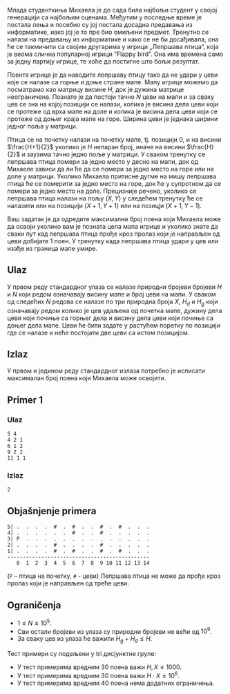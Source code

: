 Млада студенткиња Михаела је до сада била најбољи студент у својој генерацији са најбољим оценама. Међутим у последње време је постала лења и посебно су јој постала досадна предавања из информатике, иако јој је то пре био омиљени предмет. Тренутно се налази на предавању из информатике и како се не би досађивала, она ће се такмичити са својим другарима у игрици „Лепршава птица“, која је веома слична популарној игрици “Flappy bird”. Она има времена само за једну партију игрице, те хоће да постигне што бољи резултат.

Поента игрице је да наводите лепршаву птицу тако да не удари у цеви које се налазе са горње и доње стране мапе. Мапу игрице можемо да посматрамо као матрицу висине $H$, док је дужина матрице неограничена. Познато је да постоји тачно $N$ цеви на мапи и за сваку цев се зна на којој позицији се налази, колика је висина дела цеви који се протеже од врха мапе на доле и колика је висина дела цеви који се протеже од доњег краја мапе на горе. Ширина цеви је једнака ширини једног поља у матрици.

Птица се на почетку налази на почетку мапе, tj. позицији $0$, и на висини $\frac{H+1}{2}$ уколико је $H$ непаран број, иначе на висини $\frac{H}{2}$ и заузима тачно једно поље у матрици. У сваком тренутку се лепршава птица помери за једно место у десно на мапи, док од Михаеле зависи да ли ће да се помери за једно место на горе или на доле у матрици. Уколико Михаела притисне дугме на мишу лепршава птица ће се померити за једно место на горе, док ће у супротном да се помери за једно место на доле. Прецизније речено, уколико се лепршава птица налази на пољу $(X,Y)$ у следећем тренутку ће се налазити или на позицији $(X+1,Y+1)$ или на позицји $(X+1,Y-1)$.

Ваш задатак је да одредите максимални број поена који Михаела може да освоји уколико вам је позната цела мапа игрице и уколико знате да сваки пут кад лепршава птица прође кроз пролаз који је направљен од цеви добијате $1$ поен. У тренутку када лепршава птица удари у цев или изађе из граница мапе умире.

## Ulaz
У првом реду стандардног улаза се налазе природни бројеви бројеви $H$ и $N$ који редом означавају висину мапе и број цеви на мапи. У сваком од следећих $N$ редова се налазе по три природна броја $X$, $H_d$ и $H_g$ који означавају редом колико је цев удаљена од почетка мапе, дужину дела цеви који почиње са горњег дела и висину дела цеви који почиње са доњег дела мапе. Цеви ће бити задате у растућем поретку по позицији где се налазе и неће постојати две цеви са истом позицијом. 

## Izlaz
У првом и једином реду стандардног излаза потребно је исписати максималан број поена који Михаела може освојити. 

## Primer 1
### Ulaz
```
5 4
4 2 1
6 1 2
9 2 2
11 1 1
```

### Izlaz
```
2
```

## Objašnjenje primera
```
5| .  .  .  .  #  .  #  .  .  #  .  #  .  .  .
4| .  .  .  .  .  .  #  .  .  #  .  .  .  .  .
3| P  .  .  .  .  .  .  .  .  .  .  .  .  .  .
2| .  .  .  .  #  .  .  .  .  #  .  .  .  .  .
1| .  .  .  .  #  .  #  .  .  #  .  #  .  .  .
----------------------------------------------
   0  1  2  3  4  5  6  7  8  9 10 11 12 13 14
```

(`P` – птица на почетку, `#` - цеви)
Лепршава птица не може да прође кроз пролаз који је направљен од треће цеви.

## Ograničenja

* $1\leq N\leq 10^5$.
* Сви остали бројеви из улаза су природни бројеви не већи од $10^9$.
* За сваку цев из улаза ће важити $H_g + H_d \leq H$.

Тест примери су подељени у tri дисјунктне групе:

* У тест примерима вредним $30$ поена важи $H, X\leq 1000$.
* У тест примерима вредним $30$ поена важи $H\cdot X\leq 10^6$.
* У тест примерима вредним $40$ поена нема додатних ограничења.